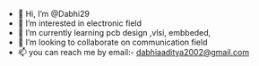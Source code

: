 - 👋 Hi, I’m @Dabhi29
- 👀 I’m interested in electronic field
- 🌱 I’m currently learning pcb design ,vlsi, embbeded, 
- 💞️ I’m looking to collaborate on communication field
- 📫 you can reach me by email:- dabhiaaditya2002@gmail.com

<!---
Dabhi29/Dabhi29 is a ✨ special ✨ repository because its `README.md` (this file) appears on your GitHub profile.
You can click the Preview link to take a look at your changes.
--->
